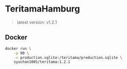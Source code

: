 # TeritamaHamburg
> latest version: v1.2.1

## Docker
```bash
docker run \
    -p 80 \
    -v production.sqlite:/teritama/production.sqlite \
    syuchan1005/teritama:1.2.1
```
